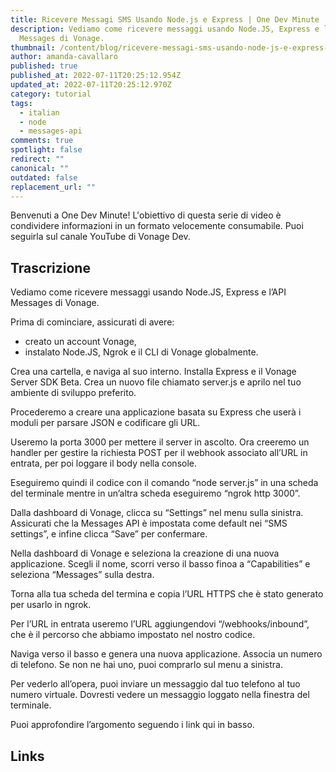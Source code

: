 ```yaml
---
title: Ricevere Messagi SMS Usando Node.js e Express | One Dev Minute
description: Vediamo come ricevere messaggi usando Node.JS, Express e l’API
  Messages di Vonage.
thumbnail: /content/blog/ricevere-messagi-sms-usando-node-js-e-express-one-dev-minute/ricevere-messagi-sms-usando-node.js-e-express.png
author: amanda-cavallaro
published: true
published_at: 2022-07-11T20:25:12.954Z
updated_at: 2022-07-11T20:25:12.970Z
category: tutorial
tags:
  - italian
  - node
  - messages-api
comments: true
spotlight: false
redirect: ""
canonical: ""
outdated: false
replacement_url: ""
---
```

Benvenuti a One Dev Minute! L'obiettivo di questa serie di video è condividere informazioni in un formato velocemente consumabile. Puoi seguirla sul canale YouTube di Vonage Dev.

## Trascrizione

Vediamo come ricevere messaggi usando Node.JS, Express e l’API Messages di Vonage.

Prima di cominciare, assicurati di avere:

* creato un account Vonage,
* instalato Node.JS, Ngrok e il CLI di Vonage globalmente.

Crea una cartella, e naviga al suo interno. Installa Express e il Vonage Server SDK Beta. Crea un nuovo file chiamato server.js e aprilo nel tuo ambiente di sviluppo preferito.

Procederemo a creare una applicazione basata su Express che userà i moduli per parsare JSON e codificare gli URL.

Useremo la porta 3000 per mettere il server in ascolto. Ora creeremo un handler per gestire la richiesta POST per il webhook associato all’URL in entrata, per poi loggare il body nella console.

Eseguiremo quindi il codice con il comando “node server.js” in una scheda del terminale mentre in un’altra scheda eseguiremo “ngrok http 3000”.

Dalla dashboard di Vonage, clicca su “Settings” nel menu sulla sinistra. Assicurati che la Messages API è impostata come default nei “SMS settings”, e infine clicca “Save” per confermare.

Nella dashboard di Vonage e seleziona la creazione di una nuova applicazione. Scegli il nome, scorri verso il basso finoa a “Capabilities” e seleziona “Messages” sulla destra.

Torna alla tua scheda del termina e copia l’URL HTTPS che è stato generato per usarlo in ngrok.

Per l’URL in entrata useremo l’URL aggiungendovi “/webhooks/inbound”, che è il percorso che abbiamo impostato nel nostro codice.

Naviga verso il basso e genera una nuova applicazione. Associa un numero di telefono. Se non ne hai uno, puoi comprarlo sul menu a sinistra.

Per vederlo all’opera, puoi inviare un messaggio dal tuo telefono al tuo numero virtuale. Dovresti vedere un messaggio loggato nella finestra del terminale.

Puoi approfondire l’argomento seguendo i link qui in basso.

## Links
